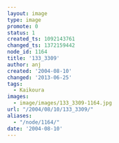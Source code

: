```yaml
---
layout: image
type: image
promote: 0
status: 1
created_ts: 1092143761
changed_ts: 1372159442
node_id: 1164
title: '133_3309'
author: anj
created: '2004-08-10'
changed: '2013-06-25'
tags:
  - Kaikoura
images:
  - image/images/133_3309-1164.jpg
url: "/2004/08/10/133_3309/"
aliases:
  - "/node/1164/"
date: '2004-08-10'
---
```


